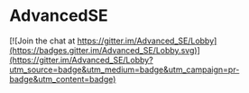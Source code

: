 # AdvancedSE

[![Join the chat at https://gitter.im/Advanced_SE/Lobby](https://badges.gitter.im/Advanced_SE/Lobby.svg)](https://gitter.im/Advanced_SE/Lobby?utm_source=badge&utm_medium=badge&utm_campaign=pr-badge&utm_content=badge)
